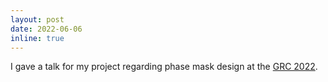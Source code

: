 ```yaml
---
layout: post
date: 2022-06-06
inline: true
---
```


I gave a talk for my project regarding phase mask design at the [GRC 2022](https://www.grc.org/image-science-conference/2024/).

